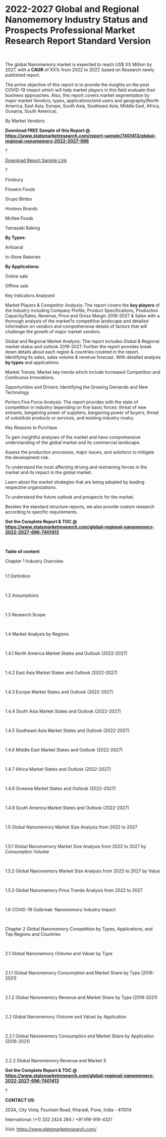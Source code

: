 <h1>2022-2027 Global and Regional Nanomemory Industry Status and Prospects Professional Market Research Report Standard Version</h1><br/><p>The global Nanomemory market is expected to reach US$ XX Million by 2027, with a <strong>CAGR</strong> of XX% from 2022 to 2027, based on Research newly published report.</p>
 
 
 
 <p>The prime objective of this report is to provide the insights on the post COVID-19 impact which will help market players in this field evaluate their business approaches. Also, this report covers market segmentation by major market Vendors, types, applications/end users and geography(North America, East Asia, Europe, South Asia, Southeast Asia, Middle East, Africa, Oceania, South America).</p>
 
 
 
 <p>By Market Vendors:</p>
 
 
 
 <div><b>Download FREE Sample of this Report @ <a href="https://www.statsmarketresearch.com/download-free-sample/7401413/global-regional-nanomemory-2022-2027-696">https://www.statsmarketresearch.com/report-sample/7401413/global-regional-nanomemory-2022-2027-696</a></b></div>
 
 
 
 <p>? </p>
 
 
 
 <p><a href="https://www.statsmarketresearch.com/download-free-sample/7401413/global-regional-nanomemory-2022-2027-696">Download Report Sample Link</a></p>
 
 
 
 <p>? </p>
 
 
 
 <p>Finsbury</p>
 
 
 
 <p>Flowers Foods</p>
 
 
 
 <p>Grupo Bimbo</p>
 
 
 
 <p>Hostess Brands</p>
 
 
 
 <p>McKee Foods</p>
 
 
 
 <p>Yamazaki Baking</p>
 
 
 
 <p><strong>By Types</strong>:</p>
 
 
 
 <p>Artisanal</p>
 
 
 
 <p>In-Store Bakeries</p>
 
 
 
 <p><strong><strong>By Applications</strong></strong>:</p>
 
 
 
 <p>Online sale</p>
 
 
 
 <p>Offline sale</p>
 
 
 
 <p>Key Indicators Analysed</p>
 
 
 
 <p>Market Players & Competitor Analysis: The report covers the <strong>key players</strong> of the industry including Company Profile, Product Specifications, Production Capacity/Sales, Revenue, Price and Gross Margin 2016-2027 & Sales with a thorough analysis of the market?s competitive landscape and detailed information on vendors and comprehensive details of factors that will challenge the growth of major market vendors.</p>
 
 
 
 <p>Global and Regional Market Analysis: The report includes Global & Regional market status and outlook 2016-2027. Further the report provides break down details about each region & countries covered in the report. Identifying its sales, sales volume & revenue forecast. With detailed analysis <strong>by types</strong> and applications.</p>
 
 
 
 <p>Market Trends: Market key trends which include Increased Competition and Continuous Innovations.</p>
 
 
 
 <p>Opportunities and Drivers: Identifying the Growing Demands and New Technology</p>
 
 
 
 <p>Porters Five Force Analysis: The report provides with the state of competition in industry depending on five basic forces: threat of new entrants, bargaining power of suppliers, bargaining power of buyers, threat of substitute products or services, and existing industry rivalry.</p>
 
 
 
 <p>Key Reasons to Purchase</p>
 
 
 
 <p>To gain insightful analyses of the market and have comprehensive understanding of the global market and its commercial landscape.</p>
 
 
 
 <p>Assess the production processes, major issues, and solutions to mitigate the development risk.</p>
 
 
 
 <p>To understand the most affecting driving and restraining forces in the market and its impact in the global market.</p>
 
 
 
 <p>Learn about the market strategies that are being adopted by leading respective organizations.</p>
 
 
 
 <p>To understand the future outlook and prospects for the market.</p>
 
 
 
 <p>Besides the standard structure reports, we also provide custom research according to specific requirements.</p>
 
 
 
 <div><b>Get the Complete Report & TOC @ <a href="https://www.statsmarketresearch.com/global-regional-nanomemory-2022-2027-696-7401413">https://www.statsmarketresearch.com/global-regional-nanomemory-2022-2027-696-7401413</a></b></div>
 
 
 
 <p><br />
 
 <b>Table of content</b></p>
 
 
 
 <p>Chapter 1 Industry Overview<br />
 
 <br />
 
 1.1 Definition<br />
 
 <br />
 
 1.2 Assumptions<br />
 
 <br />
 
 1.3 Research Scope<br />
 
 <br />
 
 1.4 Market Analysis by Regions<br />
 
 <br />
 
 1.4.1 North America Market States and Outlook (2022-2027)<br />
 
 <br />
 
 1.4.2 East Asia Market States and Outlook (2022-2027)<br />
 
 <br />
 
 1.4.3 Europe Market States and Outlook (2022-2027)<br />
 
 <br />
 
 1.4.4 South Asia Market States and Outlook (2022-2027)<br />
 
 <br />
 
 1.4.5 Southeast Asia Market States and Outlook (2022-2027)<br />
 
 <br />
 
 1.4.6 Middle East Market States and Outlook (2022-2027)<br />
 
 <br />
 
 1.4.7 Africa Market States and Outlook (2022-2027)<br />
 
 <br />
 
 1.4.8 Oceania Market States and Outlook (2022-2027)<br />
 
 <br />
 
 1.4.9 South America Market States and Outlook (2022-2027)<br />
 
 <br />
 
 1.5 Global Nanomemory Market Size Analysis from 2022 to 2027<br />
 
 <br />
 
 1.5.1 Global Nanomemory Market Size Analysis from 2022 to 2027 by Consumption Volume<br />
 
 <br />
 
 1.5.2 Global Nanomemory Market Size Analysis from 2022 to 2027 by Value<br />
 
 <br />
 
 1.5.3 Global Nanomemory Price Trends Analysis from 2022 to 2027<br />
 
 <br />
 
 1.6 COVID-19 Outbreak: Nanomemory Industry Impact<br />
 
 <br />
 
 Chapter 2 Global Nanomemory Competition by Types, Applications, and Top Regions and Countries<br />
 
 <br />
 
 2.1 Global Nanomemory (Volume and Value) by Type<br />
 
 <br />
 
 2.1.1 Global Nanomemory Consumption and Market Share by Type (2016-2021)<br />
 
 <br />
 
 2.1.2 Global Nanomemory Revenue and Market Share by Type (2016-2021)<br />
 
 <br />
 
 2.2 Global Nanomemory (Volume and Value) by Application<br />
 
 <br />
 
 2.2.1 Global Nanomemory Consumption and Market Share by Application (2016-2021)<br />
 
 <br />
 
 2.2.2 Global Nanomemory Revenue and Market S</p>
 
 
 
 <div><b>Get the Complete Report & TOC @ <a href="https://www.statsmarketresearch.com/global-regional-nanomemory-2022-2027-696-7401413">https://www.statsmarketresearch.com/global-regional-nanomemory-2022-2027-696-7401413</a></b></div>
 
 
 
 <p>? </p>
 
 
 
 <p><b>CONTACT US:</b><br />
 
 203A, City Vista, Fountain Road, Kharadi, Pune, India - 411014<br />
 
 International: (+1) 332 2424 294 / +91 916-916-4321<br />
 
 Visit: <a href="https://www.statsmarketresearch.com/">https://www.statsmarketresearch.com/</a></p>